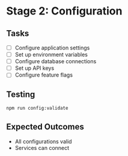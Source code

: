 # Stage 2: Configuration

## Tasks

- [ ] Configure application settings
- [ ] Set up environment variables
- [ ] Configure database connections
- [ ] Set up API keys
- [ ] Configure feature flags

## Testing

```bash
npm run config:validate
```

## Expected Outcomes

- All configurations valid
- Services can connect
